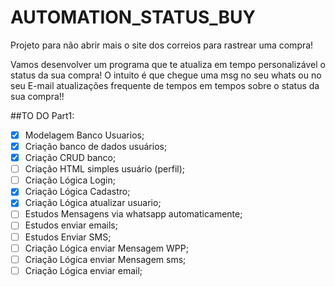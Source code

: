 # AUTOMATION_STATUS_BUY
 Projeto para não abrir mais o site dos correios para rastrear uma compra!
 
 Vamos desenvolver um programa que te atualiza em tempo personalizável o status da sua compra!
 O intuito é que chegue uma msg no seu whats ou no seu E-mail atualizações frequente de tempos em tempos sobre o status da sua compra!!
 
##TO DO Part1:
- [X] Modelagem Banco Usuarios;
- [X] Criação banco de dados usuários;
- [X] Criação CRUD banco;
- [ ] Criação HTML simples usuário (perfil);
- [ ] Criação Lógica Login;
- [X] Criação Lógica Cadastro;
- [X] Criação Lógica atualizar usuario;
- [ ] Estudos Mensagens via whatsapp automaticamente;
- [ ] Estudos enviar emails;
- [ ] Estudos Enviar SMS;
- [ ] Criação Lógica enviar Mensagem WPP;
- [ ] Criação Lógica enviar Mensagem sms;
- [ ] Criação Lógica enviar email;

